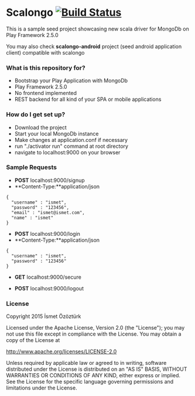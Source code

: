 # Scalongo  [![Build Status](https://travis-ci.org/TVilaboa/Egresados.svg)](https://travis-ci.org/TVilaboa/Egresados)

This is a sample seed project showcasing new scala driver for MongoDb on Play Framework 2.5.0

You may also check **scalongo-android** project (seed android application client) compatible with scalongo

### What is this repository for? ###

* Bootstrap your Play Application with MongoDb
* Play Framework 2.5.0
* No frontend implemented
* REST backend for all kind of your SPA or mobile applications

### How do I get set up? ###

* Download the project
* Start your local MongoDb instance
* Make changes at application.conf if necessary
* run "./activator run" command at root directory
* navigate to localhost:9000 on your browser

### Sample Requests ###

* **POST** localhost:9000/signup
* **Content-Type:**application/json
```
{
  "username" : "ismet",
  "password" : "123456",
  "email" : "ismet@ismet.com",
  "name" : "ismet"
}
```

* **POST** localhost:9000/login
* **Content-Type:**application/json
```
{
  "username" : "ismet",
  "password" : "123456"
}
```

* **GET** localhost:9000/secure

* **POST** localhost:9000/logout

### License ###

Copyright 2015 İsmet Özöztürk

Licensed under the Apache License, Version 2.0 (the "License");
you may not use this file except in compliance with the License.
You may obtain a copy of the License at

http://www.apache.org/licenses/LICENSE-2.0

Unless required by applicable law or agreed to in writing, software
distributed under the License is distributed on an "AS IS" BASIS,
WITHOUT WARRANTIES OR CONDITIONS OF ANY KIND, either express or implied.
See the License for the specific language governing permissions and
limitations under the License.
